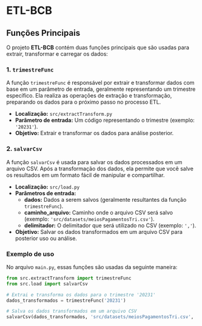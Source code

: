# ETL-BCB

## Funções Principais

O projeto **ETL-BCB** contém duas funções principais que são usadas para extrair, transformar e carregar os dados:

### 1. `trimestreFunc`

A função `trimestreFunc` é responsável por extrair e transformar dados com base em um parâmetro de entrada, geralmente representando um trimestre específico. Ela realiza as operações de extração e transformação, preparando os dados para o próximo passo no processo ETL.

- **Localização:** `src/extractTransform.py`
- **Parâmetro de entrada:** Um código representando o trimestre (exemplo: `'20231'`).
- **Objetivo:** Extrair e transformar os dados para análise posterior.

### 2. `salvarCsv`

A função `salvarCsv` é usada para salvar os dados processados em um arquivo CSV. Após a transformação dos dados, ela permite que você salve os resultados em um formato fácil de manipular e compartilhar.

- **Localização:** `src/load.py`
- **Parâmetros de entrada:**
  - **dados:** Dados a serem salvos (geralmente resultantes da função `trimestreFunc`).
  - **caminho_arquivo:** Caminho onde o arquivo CSV será salvo (exemplo: `'src/datasets/meiosPagamentosTri.csv'`).
  - **delimitador:** O delimitador que será utilizado no CSV (exemplo: `','`).
- **Objetivo:** Salvar os dados transformados em um arquivo CSV para posterior uso ou análise.

### Exemplo de uso

No arquivo `main.py`, essas funções são usadas da seguinte maneira:

```python
from src.extractTransform import trimestreFunc
from src.load import salvarCsv

# Extrai e transforma os dados para o trimestre '20231'
dados_transformados = trimestreFunc('20231')

# Salva os dados transformados em um arquivo CSV
salvarCsv(dados_transformados, 'src/datasets/meiosPagamentosTri.csv', ',')
